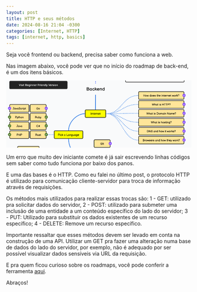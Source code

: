 ```yaml
---
layout: post
title: HTTP e seus métodos
date: 2024-08-16 21:04 -0300
categories: [Internet, HTTP]
tags: [internet, http, basics]  
---
```

Seja você frontend ou backend, precisa saber como funciona a web.

Nas imagem abaixo, você pode ver que no início do roadmap de back-end, é um dos itens básicos.

![Roadmap back-end](assets/img/posts/roadmap_base.png)

Um erro que muito dev iniciante comete é já sair escrevendo linhas códigos sem saber como tudo funciona por baixo dos panos.

E uma das bases é o HTTP. Como eu falei no último post, o protocolo HTTP é utilizado para comunicação cliente-servidor para troca de informação através de requisições.

Os métodos mais utilizados para realizar essas trocas são:
1 - GET: utilizado pra solicitar dados do servidor,
2 - POST: utilizado para submeter uma inclusão de uma entidade a um conteúdo específico do lado do servidor;
3 - PUT: Utilizado para substituir os dados existentes de um recurso específico;
4 - DELETE: Remove um recurso específico.

Importante ressaltar que esses métodos devem ser levado em conta na construção de uma API. Utilizar um GET pra fazer uma alteração numa base de dados do lado do servidor, por exemplo, não é adequado por ser possível visualizar dados sensíveis via URL da requisição.

E pra quem ficou curioso sobre os roadmaps, você pode conferir a ferramenta [aqui](https://roadmap.sh/).

Abraços!
